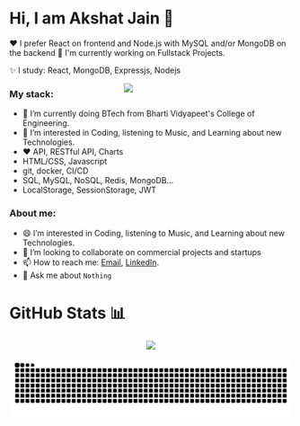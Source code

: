 
# Hi, I am Akshat Jain 👋
❤️ I prefer React on frontend and Node.js with MySQL and/or MongoDB on the backend
🤔 I'm currently working on Fullstack Projects.

✨ I study: React, MongoDB, Expressjs, Nodejs

<img align="right" src="https://media.giphy.com/media/M9gbBd9nbDrOTu1Mqx/giphy.gif" width="300">

### My stack:
- 🌱 I’m currently doing BTech from Bharti Vidyapeet's College of Engineering.
- 👀 I’m interested in Coding, listening to Music, and Learning about new Technologies.
- ❤️ API, RESTful API, Charts
- HTML/CSS, Javascript
- git, docker, CI/CD
- SQL, MySQL, NoSQL, Redis, MongoDB...
- LocalStorage, SessionStorage, JWT

### About me:
- 😄 I’m interested in Coding, listening to Music, and Learning about new Technologies.
- 🔭 I’m looking to collaborate on commercial projects and startups
- 📫 How to reach me: [Email](mailto:akshatjain4545@gmail.com), [LinkedIn](https://www.linkedin.com/in/akshat-jain-27821b1b5).
- 💬 Ask me about `Nothing`



# GitHub Stats 📊

<div align="center">
<!--   <img align="center" width="420px" src="https://stats.quine.sh/akshatjain/github"> -->
  <img align="center" src="https://github-readme-stats-anuraghazra1.vercel.app/api/top-langs/?username=AK-shat-JAIN&layout=compact" />
<!--   <img align="center" src="https://visitcount.itsvg.in/api?id=AK-shat-JAIN&label=Profile%20Views&color=12&icon=3&pretty=false" /> -->
</div>

![Snake animation](https://raw.githubusercontent.com/AK-shat-JAIN/AK-shat-JAIN/output/github-contribution-grid-snake-dark.svg)

